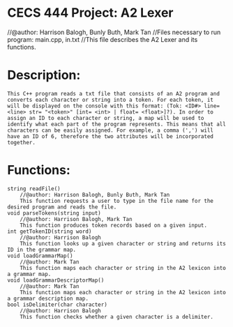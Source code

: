 # CECS 444 Project: A2 Lexer
//@author: Harrison Balogh, Bunly Buth, Mark Tan
//Files necessary to run program: main.cpp, in.txt
//This file describes the A2 Lexer and its functions.

# Description:
    This C++ program reads a txt file that consists of an A2 program and converts each character or string into a token. For each token, it will be displayed on the console with this format: (Tok: <ID#> line= <line> str= "<token>" [int= <int> | float= <float>]?). In order to assign an ID to each character or string, a map will be used to identify what each part of the program represents. This means that all characters can be easily assigned. For example, a comma (',') will have an ID of 6, therefore the two attributes will be incorporated together.

# Functions:
    string readFile()
        //@author: Harrison Balogh, Bunly Buth, Mark Tan
        This function requests a user to type in the file name for the desired program and reads the file.
    void parseTokens(string input)
        //@author: Harrison Balogh, Mark Tan
        This function produces token records based on a given input.
    int getTokenID(string word)
        //@author: Harrison Balogh
        This function looks up a given character or string and returns its ID in the grammar map.
    void loadGrammarMap()
        //@author: Mark Tan
        This function maps each character or string in the A2 lexicon into a grammar map.
    void loadGrammarDescriptorMap()
        //@author: Mark Tan
        This function maps each character or string in the A2 lexicon into a grammar description map.
    bool isDelimiter(char character)
        //@author: Harrison Balogh
        This function checks whether a given character is a delimiter.
